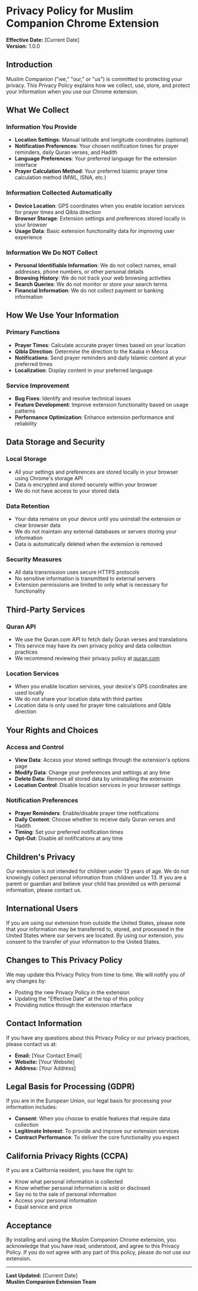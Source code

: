 # Privacy Policy for Muslim Companion Chrome Extension

**Effective Date:** [Current Date]  
**Version:** 1.0.0

## Introduction

Muslim Companion ("we," "our," or "us") is committed to protecting your privacy. This Privacy Policy explains how we collect, use, store, and protect your information when you use our Chrome extension.

## What We Collect

### Information You Provide
- **Location Settings**: Manual latitude and longitude coordinates (optional)
- **Notification Preferences**: Your chosen notification times for prayer reminders, daily Quran verses, and Hadith
- **Language Preferences**: Your preferred language for the extension interface
- **Prayer Calculation Method**: Your preferred Islamic prayer time calculation method (MWL, ISNA, etc.)

### Information Collected Automatically
- **Device Location**: GPS coordinates when you enable location services for prayer times and Qibla direction
- **Browser Storage**: Extension settings and preferences stored locally in your browser
- **Usage Data**: Basic extension functionality data for improving user experience

### Information We Do NOT Collect
- **Personal Identifiable Information**: We do not collect names, email addresses, phone numbers, or other personal details
- **Browsing History**: We do not track your web browsing activities
- **Search Queries**: We do not monitor or store your search terms
- **Financial Information**: We do not collect payment or banking information

## How We Use Your Information

### Primary Functions
- **Prayer Times**: Calculate accurate prayer times based on your location
- **Qibla Direction**: Determine the direction to the Kaaba in Mecca
- **Notifications**: Send prayer reminders and daily Islamic content at your preferred times
- **Localization**: Display content in your preferred language

### Service Improvement
- **Bug Fixes**: Identify and resolve technical issues
- **Feature Development**: Improve extension functionality based on usage patterns
- **Performance Optimization**: Enhance extension performance and reliability

## Data Storage and Security

### Local Storage
- All your settings and preferences are stored locally in your browser using Chrome's storage API
- Data is encrypted and stored securely within your browser
- We do not have access to your stored data

### Data Retention
- Your data remains on your device until you uninstall the extension or clear browser data
- We do not maintain any external databases or servers storing your information
- Data is automatically deleted when the extension is removed

### Security Measures
- All data transmission uses secure HTTPS protocols
- No sensitive information is transmitted to external servers
- Extension permissions are limited to only what is necessary for functionality

## Third-Party Services

### Quran API
- We use the Quran.com API to fetch daily Quran verses and translations
- This service may have its own privacy policy and data collection practices
- We recommend reviewing their privacy policy at [quran.com](https://quran.com)

### Location Services
- When you enable location services, your device's GPS coordinates are used locally
- We do not share your location data with third parties
- Location data is only used for prayer time calculations and Qibla direction

## Your Rights and Choices

### Access and Control
- **View Data**: Access your stored settings through the extension's options page
- **Modify Data**: Change your preferences and settings at any time
- **Delete Data**: Remove all stored data by uninstalling the extension
- **Location Control**: Disable location services in your browser settings

### Notification Preferences
- **Prayer Reminders**: Enable/disable prayer time notifications
- **Daily Content**: Choose whether to receive daily Quran verses and Hadith
- **Timing**: Set your preferred notification times
- **Opt-Out**: Disable all notifications at any time

## Children's Privacy

Our extension is not intended for children under 13 years of age. We do not knowingly collect personal information from children under 13. If you are a parent or guardian and believe your child has provided us with personal information, please contact us.

## International Users

If you are using our extension from outside the United States, please note that your information may be transferred to, stored, and processed in the United States where our servers are located. By using our extension, you consent to the transfer of your information to the United States.

## Changes to This Privacy Policy

We may update this Privacy Policy from time to time. We will notify you of any changes by:
- Posting the new Privacy Policy in the extension
- Updating the "Effective Date" at the top of this policy
- Providing notice through the extension interface

## Contact Information

If you have any questions about this Privacy Policy or our privacy practices, please contact us at:

- **Email:** [Your Contact Email]
- **Website:** [Your Website]
- **Address:** [Your Address]

## Legal Basis for Processing (GDPR)

If you are in the European Union, our legal basis for processing your information includes:
- **Consent**: When you choose to enable features that require data collection
- **Legitimate Interest**: To provide and improve our extension services
- **Contract Performance**: To deliver the core functionality you expect

## California Privacy Rights (CCPA)

If you are a California resident, you have the right to:
- Know what personal information is collected
- Know whether personal information is sold or disclosed
- Say no to the sale of personal information
- Access your personal information
- Equal service and price

## Acceptance

By installing and using the Muslim Companion Chrome extension, you acknowledge that you have read, understood, and agree to this Privacy Policy. If you do not agree with any part of this policy, please do not use our extension.

---

**Last Updated:** [Current Date]  
**Muslim Companion Extension Team**
